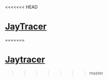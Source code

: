 <<<<<<< HEAD
# [JayTracer](http://Jaytex.github.io/jaytracer) 
=======
# [Jaytracer](http://jaytex.github.io/jaytracer/) 
>>>>>>> master
